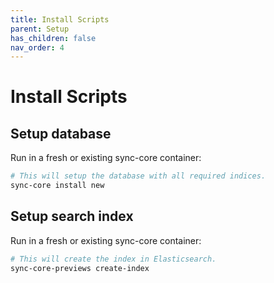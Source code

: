 ```yaml
---
title: Install Scripts
parent: Setup
has_children: false
nav_order: 4
---
```


# Install Scripts

## Setup database

Run in a fresh or existing sync-core container:
```bash
# This will setup the database with all required indices.
sync-core install new
```

## Setup search index

Run in a fresh or existing sync-core container:
```bash
# This will create the index in Elasticsearch.
sync-core-previews create-index
```
